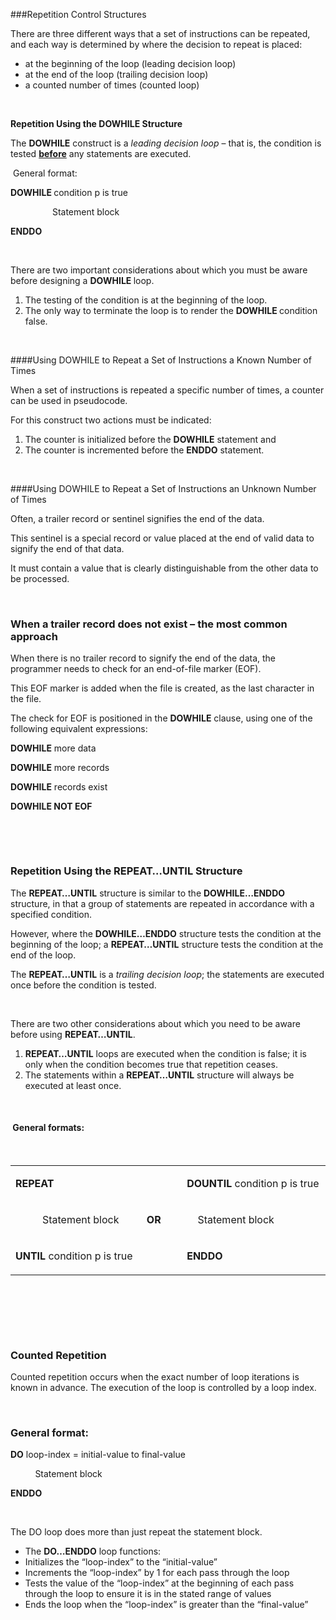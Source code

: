 ###Repetition Control Structures

<p>There are three different ways that a set of instructions can be repeated, and each way is determined by where the decision to repeat is placed:&nbsp;</p>
<ul>
<li>at the beginning of the loop (leading decision loop)</li>
<li>at the end of the loop (trailing decision loop)</li>
<li>a counted number of times (counted loop)</li>
</ul>
<p><strong>&nbsp;</strong></p>
<p><strong>Repetition Using the DOWHILE Structure </strong></p>
<p>The <strong>DOWHILE</strong> construct is a <em>leading decision loop</em> &ndash; that is, the condition is tested <strong><u>before</u></strong> any statements are executed.&nbsp;</p>
<p>&nbsp;General format:</p>
<p><strong>DOWHILE </strong>condition p is true&nbsp;&nbsp;&nbsp;&nbsp;&nbsp;&nbsp;&nbsp;&nbsp; <strong>&nbsp;&nbsp;&nbsp;&nbsp;&nbsp;&nbsp;&nbsp;&nbsp;&nbsp; </strong></p>
<p>&nbsp;&nbsp;&nbsp;&nbsp;&nbsp;&nbsp; &nbsp;&nbsp;&nbsp;&nbsp;&nbsp;&nbsp;&nbsp;&nbsp;&nbsp; Statement block&nbsp; <strong>&nbsp;&nbsp;&nbsp;&nbsp;&nbsp;&nbsp;&nbsp;&nbsp;&nbsp; </strong></p>
<p><strong>ENDDO&nbsp;&nbsp;&nbsp;&nbsp;&nbsp;&nbsp;&nbsp;&nbsp;&nbsp;&nbsp;&nbsp;&nbsp;&nbsp;&nbsp; </strong></p>
<p>&nbsp;</p>
<p>There are two important considerations about which you must be aware before designing a <strong>DOWHILE </strong>loop.</p>
<ol>
<li>The testing of the condition is at the beginning of the loop.</li>
<li>The only way to terminate the loop is to render the <strong>DOWHILE </strong>condition false.&nbsp;</li>
</ol>
<p>&nbsp;</p>
####Using DOWHILE to Repeat a Set of Instructions a Known Number of Times
<p>When a set of instructions is repeated a specific number of times, a counter can be used in pseudocode.</p>
<p>For this construct two actions must be indicated:</p>
<ol>
<li>The counter is initialized before the <strong>DOWHILE</strong> statement and</li>
<li>The counter is incremented before the <strong>ENDDO</strong> statement.&nbsp;</li>
</ol>
<p>&nbsp;</p>
####Using DOWHILE to Repeat a Set of Instructions an Unknown Number of Times
<p>Often, a trailer record or sentinel signifies the end of the data.&nbsp;</p>
<p>This sentinel is a special record or value placed at the end of valid data to signify the end of that data.&nbsp;</p>
<p>It must contain a value that is clearly distinguishable from the other data to be processed.&nbsp;</p>
<p>&nbsp;</p>
<h3>When a trailer record does not exist &ndash; the most common approach</h3>
<p>When there is no trailer record to signify the end of the data, the programmer needs to check for an end-of-file marker (EOF).&nbsp;</p>
<p>This EOF marker is added when the file is created, as the last character in the file.&nbsp;</p>
<p>The check for EOF is positioned in the <strong>DOWHILE</strong> clause, using one of the following equivalent expressions:</p>
<p><strong>DOWHILE</strong> more data&nbsp;&nbsp;&nbsp;&nbsp;&nbsp;&nbsp;&nbsp;&nbsp;&nbsp;&nbsp;&nbsp;&nbsp;&nbsp;&nbsp;&nbsp;&nbsp;&nbsp;&nbsp;&nbsp;&nbsp;&nbsp;&nbsp;&nbsp;&nbsp;&nbsp;&nbsp;&nbsp;&nbsp;&nbsp;&nbsp;&nbsp;&nbsp;&nbsp;&nbsp;&nbsp;&nbsp;&nbsp;&nbsp;&nbsp;&nbsp;&nbsp;&nbsp;&nbsp;&nbsp;&nbsp;&nbsp;&nbsp;&nbsp;&nbsp;&nbsp;&nbsp;&nbsp;&nbsp;&nbsp;&nbsp;&nbsp;&nbsp;&nbsp;&nbsp;&nbsp;&nbsp;&nbsp;&nbsp;&nbsp;</p>
<p><strong>DOWHILE</strong> more records</p>
<p><strong>DOWHILE</strong> records exist&nbsp;&nbsp;&nbsp;&nbsp;&nbsp;&nbsp;&nbsp;&nbsp;&nbsp;&nbsp;&nbsp;&nbsp;&nbsp;&nbsp;&nbsp;&nbsp;&nbsp;&nbsp;&nbsp;&nbsp;&nbsp;&nbsp;&nbsp;&nbsp;&nbsp;&nbsp;&nbsp;&nbsp;&nbsp;&nbsp;&nbsp;&nbsp;&nbsp;&nbsp;&nbsp;&nbsp;&nbsp;&nbsp;&nbsp;&nbsp;&nbsp;&nbsp;&nbsp;&nbsp;&nbsp;&nbsp;&nbsp;&nbsp;&nbsp;&nbsp;</p>
<p><strong>DOWHILE </strong><strong>NOT EOF</strong></p>
<p>&nbsp;</p>
<p>&nbsp;</p>
<h3>Repetition Using the REPEAT&hellip;UNTIL Structure</h3>
<p>The <strong>REPEAT&hellip;UNTIL</strong> structure is similar to the <strong>DOWHILE&hellip;ENDDO</strong> structure, in that a group of statements are repeated in accordance with a specified condition.&nbsp;</p>
<p>However, where the <strong>DOWHILE&hellip;ENDDO</strong> structure tests the condition at the beginning of the loop; a <strong>REPEAT&hellip;UNTIL</strong> structure tests the condition at the end of the loop.&nbsp;</p>
<p>The <strong>REPEAT&hellip;UNTIL</strong> is a <em>trailing decision loop</em>; the statements are executed once before the condition is tested.&nbsp;</p>
<p>&nbsp;</p>
<p>There are two other considerations about which you need to be aware before using <strong>REPEAT&hellip;UNTIL</strong>.&nbsp;</p>
<ol>
<li><strong>REPEAT&hellip;UNTIL</strong> loops are executed when the condition is false; it is only when the condition becomes true that repetition ceases.</li>
<li>The statements within a <strong>REPEAT&hellip;UNTIL</strong> structure will always be executed at least once.&nbsp;</li>
</ol>
<p>&nbsp;</p>
<h4>&nbsp;General formats:</h4>
<p>&nbsp;</p>
<table width="583">
<tbody>
<tr>
<td width="247">
<p><strong>REPEAT</strong></p>
</td>
<td width="60">
<p>&nbsp;</p>
</td>
<td width="276">
<p><strong>DOUNTIL</strong> condition p is true</p>
</td>
</tr>
<tr>
<td width="247">
<p>&nbsp;&nbsp;&nbsp;&nbsp;&nbsp;&nbsp;&nbsp;&nbsp;&nbsp; Statement block</p>
</td>
<td width="60">
<p><strong>OR</strong></p>
</td>
<td width="276">
<p>&nbsp;&nbsp;&nbsp; Statement block</p>
</td>
</tr>
<tr>
<td width="247">
<p><strong>UNTIL</strong> condition p is true</p>
</td>
<td width="60">
<p>&nbsp;</p>
</td>
<td width="276">
<p><strong>ENDDO</strong></p>
</td>
</tr>
</tbody>
</table>
<p>&nbsp;</p>
<p>&nbsp;</p>
<p>&nbsp;</p>
<h3>Counted Repetition</h3>
<p>Counted repetition occurs when the exact number of loop iterations is known in advance.&nbsp;The execution of the loop is controlled by a loop index.</p>
<p>&nbsp;</p>
<h3>General format:</h3>
<p><strong>DO</strong> loop-index = initial-value to final-value</p>
<p>&nbsp;&nbsp;&nbsp;&nbsp;&nbsp;&nbsp;&nbsp;&nbsp;&nbsp; Statement block</p>
<p><strong>ENDDO</strong></p>
<p>&nbsp;</p>
<p>The DO loop does more than just repeat the statement block.&nbsp;</p>
<ul>
<li>The <strong>DO&hellip;ENDDO</strong> loop functions:&nbsp; <strong>&nbsp;</strong></li>
<li>Initializes the &ldquo;loop-index&rdquo; to the &ldquo;initial-value&rdquo;</li>
<li>Increments the &ldquo;loop-index&rdquo; by 1 for each pass through the loop</li>
<li>Tests the value of the &ldquo;loop-index&rdquo; at the beginning of each pass through the loop to ensure it is in the stated range of values</li>
<li>Ends the loop when the &ldquo;loop-index&rdquo; is greater than the &ldquo;final-value&rdquo;</li>
</ul>
<p>&nbsp;</p>
<p>&nbsp;</p>